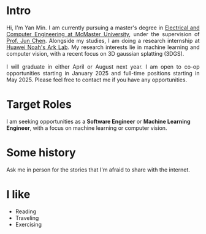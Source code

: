 # Intro

<div style="text-align: justify;">
Hi, I&apos;m Yan Min. I am currently pursuing a master's degree in <a href="https://www.eng.mcmaster.ca/ece/">Electrical and Computer Engineering at McMaster University</a>, under the supervision of <a href="https://www.ece.mcmaster.ca/~junchen/">Prof. Jun Chen</a>.
Alongside my studies, I am doing a research internship at <a href="https://noahlab.com.hk/#/home">Huawei Noah&apos;s Ark Lab</a>.
My research interests lie in machine learning and computer vision,
with a recent focus on 3D gaussian splatting (3DGS).<br><br>
I will graduate in either April or August next year.
I am open to co-op opportunities starting in January 2025
and full-time positions starting in May 2025.
Please feel free to contact me if you have any opportunities.
</div>

# Target Roles

I am seeking opportunities as a __Software Engineer__ or **Machine Learning Engineer**, with a focus on machine learning or computer vision.

# Some history

Ask me in person for the stories that I'm afraid to share with the internet.

# I like

- Reading
- Traveling
- Exercising